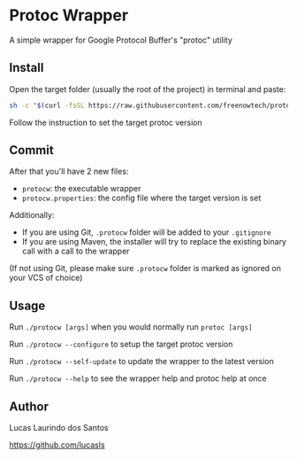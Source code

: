 
# Protoc Wrapper

A simple wrapper for Google Protocol Buffer's "protoc" utility

## Install

Open the target folder (usually the root of the project) in terminal and paste:

```bash
sh -c "$(curl -fsSL https://raw.githubusercontent.com/freenowtech/protoc-wrapper/master/install.sh)"
```

Follow the instruction to set the target protoc version

## Commit

After that you'll have 2 new files:
* `protocw`: the executable wrapper
* `protocw.properties`: the config file where the target version is set

Additionally:
* If you are using Git, `.protocw` folder will be added to your `.gitignore`
* If you are using Maven, the installer will try to replace the existing binary call with a call to the wrapper

(If not using Git, please make sure `.protocw` folder is marked as ignored on your VCS of choice)

## Usage

Run `./protocw [args]` when you would normally run `protoc [args]` 

Run `./protocw --configure` to setup the target protoc version

Run `./protocw --self-update` to update the wrapper to the latest version

Run `./protocw --help` to see the wrapper help and protoc help at once

## Author  

Lucas Laurindo dos Santos

https://github.com/lucasls

